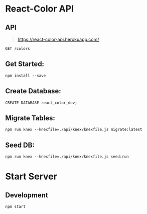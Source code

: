 # React-Color API

## API

> https://react-color-api.herokuapp.com/

```
GET /colors
```

## Get Started:

```
npm install --save

```

## Create Database:
```
CREATE DATABASE react_color_dev;

```

## Migrate Tables:
```
npm run knex --knexfile=./api/knex/knexfile.js migrate:latest
```

## Seed DB:
```
npm run knex --knexfile=./api/knex/knexfile.js seed:run
```

# Start Server

## Development
```
npm start
```


